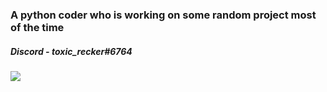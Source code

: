 <div class="center">
<h3 class="center">A python coder who is working on some random project most of the time</h3>
<h5 class="center">Discord - toxic_recker#6764</h5>
<img src="https://github-readme-stats.vercel.app/api?username=toxicrecker&show_icons=true&count_private=false" class="center">
</div>
